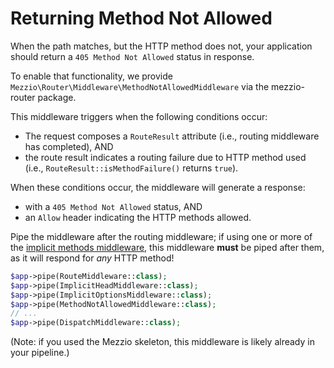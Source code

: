 # Returning Method Not Allowed

When the path matches, but the HTTP method does not, your application should
return a `405 Method Not Allowed` status in response.

To enable that functionality, we provide
`Mezzio\Router\Middleware\MethodNotAllowedMiddleware` via the
mezzio-router package.

This middleware triggers when the following conditions occur:

- The request composes a `RouteResult` attribute (i.e., routing middleware has
  completed), AND
- the route result indicates a routing failure due to HTTP method used (i.e.,
  `RouteResult::isMethodFailure()` returns `true`).

When these conditions occur, the middleware will generate a response:

- with a `405 Method Not Allowed` status, AND
- an `Allow` header indicating the HTTP methods allowed.

Pipe the middleware after the routing middleware; if using one or more of the
[implicit methods middleware](implicit-methods-middleware.md), this middleware
**must** be piped after them, as it will respond for _any_ HTTP method!

```php
$app->pipe(RouteMiddleware::class);
$app->pipe(ImplicitHeadMiddleware::class);
$app->pipe(ImplicitOptionsMiddleware::class);
$app->pipe(MethodNotAllowedMiddleware::class);
// ...
$app->pipe(DispatchMiddleware::class);
```

(Note: if you used the Mezzio skeleton, this middleware is likely already in
your pipeline.)
